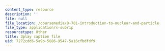 ```yaml
---
content_type: resource
description: ''
file: null
file_location: /coursemedia/8-701-introduction-to-nuclear-and-particle-physics-fall-2020/7272cdd65a9b588695475a16cfbdfdf9_2UHUg1OjYnE.vtt
file_type: application/x-subrip
resourcetype: Other
title: 3play caption file
uid: 7272cdd6-5a9b-5886-9547-5a16cfbdfdf9
---
```

